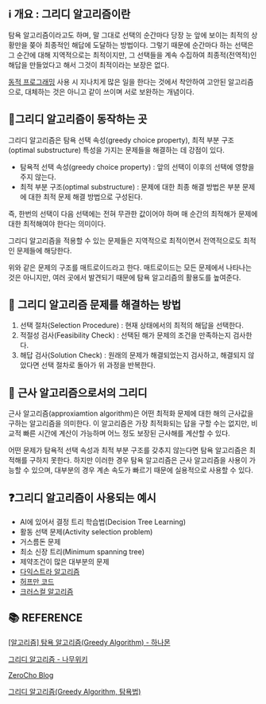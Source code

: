 ## ℹ️ 개요 : 그리디 알고리즘이란

탐욕 알고리즘이라고도 하며, 말 그대로 선택의 순간마다 당장 눈 앞에 보이는 최적의 상황만을 쫒아 최종적인 해답에 도달하는 방법이다. 그렇기 때문에 순간마다 하는 선택은 그 순간에 대해 지역적으로는 최적이지만, 그 선택들을 계속 수집하여 최종적(전역적)인 해답을 만들었다고 해서 그것이 최적이라는 보장은 없다.

[동적 프로그래밍](https://www.notion.so/0677226615474c85818e93622fffd4e3) 사용 시 지나치게 많은 일을 한다는 것에서 착안하여 고안된 알고리즘으로, 대체하는 것은 아니고 같이 쓰이며 서로 보완하는 개념이다.

## 🚩그리디 알고리즘이 동작하는 곳

그리디 알고리즘은 탐욕 선택 속성(greedy choice property), 최적 부분 구조(optimal substructure) 특성을 가지는 문제들을 해결하는 데 강점이 있다. 

- 탐욕적 선택 속성(greedy choice property) : 앞의 선택이 이후의 선택에 영향을 주지 않는다.
- 최적 부분 구조(optimal substructure) : 문제에 대한 최종 해결 방법은 부분 문제에 대한 최적 문제 해결 방법으로 구성된다.

즉, 한번의 선택이 다음 선택에는 전혀 무관한 값이어야 하며 매 순간의 최적해가 문제에 대한 최적해여야 한다는 의미이다.

그리디 알고리즘을 적용할 수 있는 문제들은 지역적으로 최적이면서 전역적으로도 최적인 문제들에 해당한다.

위와 같은 문제의 구조를 매트로이드라고 한다. 매트로이드는 모든 문제에서 나타나는 것은 아니지만, 여러 곳에서 발견되기 때문에 탐욕 알고리즘의 활용도를 높여준다.

## 📒 그리디 알고리즘 문제를 해결하는 방법

1. 선택 절차(Selection Procedure) : 현재 상태에서의 최적의 해답을 선택한다.
2. 적절성 검사(Feasibility Check) : 선택된 해가 문제의 조건을 만족하는지 검사한다.
3. 해답 검사(Solution Check) : 원래의 문제가 해결되었는지 검사하고, 해결되지 않았다면 선택 절차로 돌아가 위 과정을 반복한다.

## 🤨 근사 알고리즘으로서의 그리디

근사 알고리즘(approxiamtion algorithm)은 어떤 최적화 문제에 대한 해의 근사값을 구하는 알고리즘을 의미한다. 이 알고리즘은 가장 최적화되는 답을 구할 수는 없지만, 비교적 빠른 시간에 계산이 가능하며 어느 정도 보장된 근사해를 계산할 수 있다.

어떤 문제가 탐욕적 선택 속성과 최적 부분 구조를 갖추지 않는다면 탐욕 알고리즘은 최적해를 구하지 못한다. 하지만 이러한 경우 탐욕 알고리즘은 근사 알고리즘을 사용이 가능할 수 있으며, 대부분의 경우 계손 속도가 빠르기 때문에 실용적으로 사용할 수 있다.

## ❓그리디 알고리즘이 사용되는 예시

- AI에 있어서 결정 트리 학습법(Decision Tree Learning)
- 활동 선택 문제(Activity selection problem)
- 거스름돈 문제
- 최소 신장 트리(Minimum spanning tree)
- 제약조건이 많은 대부분의 문제
- [다익스트라 알고리즘](https://namu.wiki/w/%EB%8B%A4%EC%9D%B5%EC%8A%A4%ED%8A%B8%EB%9D%BC%20%EC%95%8C%EA%B3%A0%EB%A6%AC%EC%A6%98)
- [허프만 코드](https://namu.wiki/w/%ED%97%88%ED%94%84%EB%A7%8C%20%EC%BD%94%EB%93%9C)
- [크러스컬 알고리즘](https://namu.wiki/w/%ED%81%AC%EB%9F%AC%EC%8A%A4%EC%BB%AC%20%EC%95%8C%EA%B3%A0%EB%A6%AC%EC%A6%98)

## 📚 REFERENCE

[[알고리즘] 탐욕 알고리즘(Greedy Algorithm) - 하나몬](https://hanamon.kr/%EC%95%8C%EA%B3%A0%EB%A6%AC%EC%A6%98-%ED%83%90%EC%9A%95%EC%95%8C%EA%B3%A0%EB%A6%AC%EC%A6%98-greedy-algorithm/)

[그리디 알고리즘 - 나무위키](https://namu.wiki/w/%EA%B7%B8%EB%A6%AC%EB%94%94%20%EC%95%8C%EA%B3%A0%EB%A6%AC%EC%A6%98)

[ZeroCho Blog](https://www.zerocho.com/category/Algorithm/post/584ba5c9580277001862f188)

[그리디 알고리즘(Greedy Algorithm, 탐욕법)](https://velog.io/@kyunghwan1207/%EA%B7%B8%EB%A6%AC%EB%94%94-%EC%95%8C%EA%B3%A0%EB%A6%AC%EC%A6%98Greedy-Algorithm-%ED%83%90%EC%9A%95%EB%B2%95)